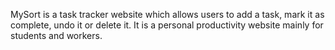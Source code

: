 MySort is a task tracker website which allows users to add a task, mark it as complete, undo it or delete it. It is a personal productivity website mainly for students and workers.
